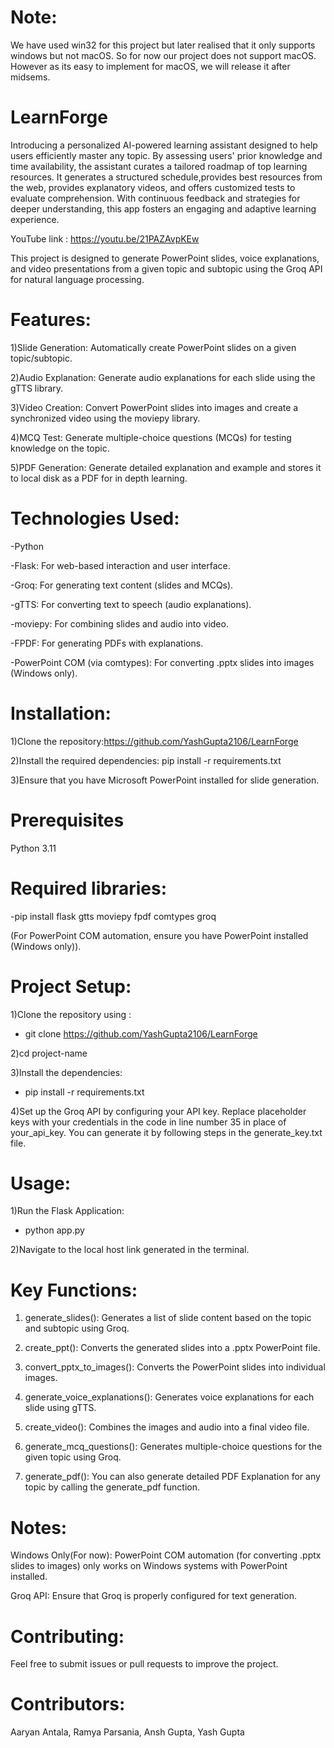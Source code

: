 # Note:
We have used win32 for this project but later realised that it only supports windows but not macOS. So for now our project does not support macOS. However as its easy to implement for macOS, we will release it after midsems.

# LearnForge
Introducing a personalized AI-powered learning assistant designed to help users efficiently master any topic. By assessing users' prior knowledge and time availability, the assistant curates a tailored roadmap of top learning resources. It generates a structured schedule,provides best resources from the web, provides explanatory videos, and offers customized tests to evaluate comprehension. With continuous feedback and strategies for deeper understanding, this app fosters an engaging and adaptive learning experience.

YouTube link : https://youtu.be/21PAZAvpKEw

This project is designed to generate PowerPoint slides, voice explanations, and video presentations from a given topic and subtopic using the Groq API for natural language processing.

# Features:

1)Slide Generation: Automatically create PowerPoint slides on a given topic/subtopic.

2)Audio Explanation: Generate audio explanations for each slide using the gTTS library.

3)Video Creation: Convert PowerPoint slides into images and create a synchronized video using the moviepy library.

4)MCQ Test: Generate multiple-choice questions (MCQs) for testing knowledge on the topic.

5)PDF Generation: Generate detailed explanation and example and stores it to local disk as a PDF for in depth learning.

# Technologies Used:

  -Python
  
  -Flask: For web-based interaction and user interface.
  
  -Groq: For generating text content (slides and MCQs).
  
  -gTTS: For converting text to speech (audio explanations).
  
  -moviepy: For combining slides and audio into video.
  
  -FPDF: For generating PDFs with explanations.
  
  -PowerPoint COM (via comtypes): For converting .pptx slides into images (Windows only).

# Installation:

1)Clone the repository:https://github.com/YashGupta2106/LearnForge

2)Install the required dependencies:  pip install -r requirements.txt

3)Ensure that you have Microsoft PowerPoint installed for slide generation.


# Prerequisites

Python 3.11

# Required libraries:

  -pip install flask gtts moviepy fpdf comtypes groq

  (For PowerPoint COM automation, ensure you have PowerPoint installed (Windows only)).

# Project Setup:

1)Clone the repository using :

-  git clone https://github.com/YashGupta2106/LearnForge

2)cd project-name

3)Install the dependencies:

-  pip install -r requirements.txt

4)Set up the Groq API by configuring your API key. Replace placeholder keys with your credentials in the code in line number 35 in place of your_api_key. You can generate it by following steps in the generate_key.txt file.

# Usage:

1)Run the Flask Application:

-  python app.py

2)Navigate to the local host link generated in the terminal.

# Key Functions:

1) generate_slides(): Generates a list of slide content based on the topic and subtopic using Groq.

2) create_ppt(): Converts the generated slides into a .pptx PowerPoint file.

3) convert_pptx_to_images(): Converts the PowerPoint slides into individual images.

4) generate_voice_explanations(): Generates voice explanations for each slide using gTTS.

5) create_video(): Combines the images and audio into a final video file.

6) generate_mcq_questions(): Generates multiple-choice questions for the given topic using Groq.

7) generate_pdf(): You can also generate detailed PDF Explanation for any topic by calling the generate_pdf function.

# Notes:

Windows Only(For now): PowerPoint COM automation (for converting .pptx slides to images) only works on Windows systems with PowerPoint installed.

Groq API: Ensure that Groq is properly configured for text generation.

# Contributing:
Feel free to submit issues or pull requests to improve the project.

# Contributors:
Aaryan Antala, Ramya Parsania, Ansh Gupta, Yash Gupta


